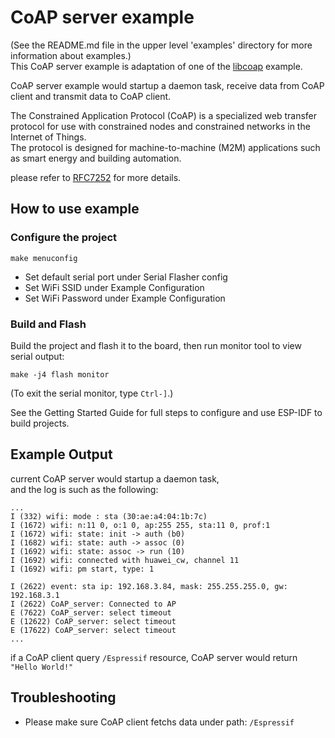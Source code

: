 
# CoAP server example

(See the README.md file in the upper level 'examples' directory for more information about examples.)  
This CoAP server example is adaptation of one of the [libcoap](https://github.com/obgm/libcoap) example.

CoAP server example would startup a daemon task, receive data from CoAP client and transmit data to CoAP client.

The Constrained Application Protocol (CoAP) is a specialized web transfer protocol for use with constrained nodes and constrained networks in the Internet of Things.   
The protocol is designed for machine-to-machine (M2M) applications such as smart energy and building automation.

please refer to [RFC7252](https://www.rfc-editor.org/rfc/pdfrfc/rfc7252.txt.pdf) for more details.

## How to use example

### Configure the project

```
make menuconfig
```

* Set default serial port under Serial Flasher config
* Set WiFi SSID under Example Configuration
* Set WiFi Password under Example Configuration

### Build and Flash

Build the project and flash it to the board, then run monitor tool to view serial output:

```
make -j4 flash monitor
```

(To exit the serial monitor, type ``Ctrl-]``.)

See the Getting Started Guide for full steps to configure and use ESP-IDF to build projects.

## Example Output
current CoAP server would startup a daemon task,   
and the log is such as the following:  

```
...
I (332) wifi: mode : sta (30:ae:a4:04:1b:7c)
I (1672) wifi: n:11 0, o:1 0, ap:255 255, sta:11 0, prof:1
I (1672) wifi: state: init -> auth (b0)
I (1682) wifi: state: auth -> assoc (0)
I (1692) wifi: state: assoc -> run (10)
I (1692) wifi: connected with huawei_cw, channel 11
I (1692) wifi: pm start, type: 1

I (2622) event: sta ip: 192.168.3.84, mask: 255.255.255.0, gw: 192.168.3.1
I (2622) CoAP_server: Connected to AP
E (7622) CoAP_server: select timeout
E (12622) CoAP_server: select timeout
E (17622) CoAP_server: select timeout
...
```

if a CoAP client query `/Espressif` resource, CoAP server would return `"Hello World!"`  

## Troubleshooting
* Please make sure CoAP client fetchs data under path: `/Espressif`
